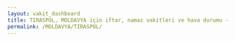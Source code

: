 ```yaml
---
layout: vakit_dashboard
title: TIRASPOL, MOLDAVYA için iftar, namaz vakitleri ve hava durumu - ilçe/eyalet seç
permalink: /MOLDAVYA/TIRASPOL/
---
```


<script type="text/javascript">
  var GLOBAL_COUNTRY = 'MOLDAVYA';
  var GLOBAL_CITY = 'TIRASPOL';
  var GLOBAL_STATE = '';
  var lat = 72;
  var lon = 21;
</script>
